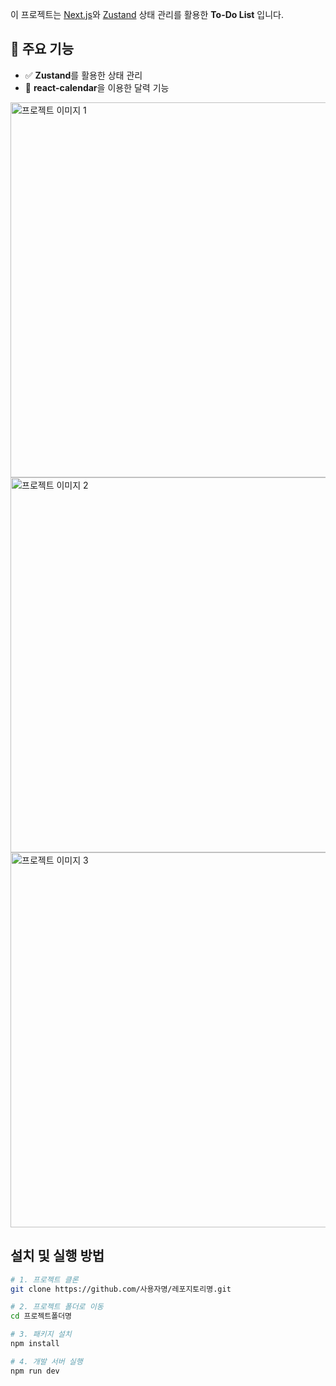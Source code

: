 이 프로젝트는 [Next.js](https://nextjs.org/)와 [Zustand](https://github.com/pmndrs/zustand) 상태 관리를 활용한 **To-Do List** 입니다.

## 🚀 주요 기능
- ✅ **Zustand**를 활용한 상태 관리
- 📅 **react-calendar**을 이용한 달력 기능

<img src="/project/project1.png" alt="프로젝트 이미지 1" width="600"/>
<img src="/project/project2.png" alt="프로젝트 이미지 2" width="600"/>
<img src="/project/project3.png" alt="프로젝트 이미지 3" width="600"/>

## 설치 및 실행 방법
```bash
# 1. 프로젝트 클론
git clone https://github.com/사용자명/레포지토리명.git

# 2. 프로젝트 폴더로 이동
cd 프로젝트폴더명

# 3. 패키지 설치
npm install

# 4. 개발 서버 실행
npm run dev
